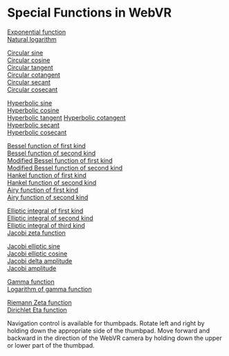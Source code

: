 # Special Functions in WebVR

[Exponential function](https://paulmasson.github.io/webvr-worlds/functions/exp.html)<br>
[Natural logarithm](https://paulmasson.github.io/webvr-worlds/functions/log.html)

[Circular sine](https://paulmasson.github.io/webvr-worlds/functions/sin.html)<br>
[Circular cosine](https://paulmasson.github.io/webvr-worlds/functions/cos.html)<br>
[Circular tangent](https://paulmasson.github.io/webvr-worlds/functions/tan.html)<br>
[Circular cotangent](https://paulmasson.github.io/webvr-worlds/functions/cot.html)<br>
[Circular secant](https://paulmasson.github.io/webvr-worlds/functions/sec.html)<br>
[Circular cosecant](https://paulmasson.github.io/webvr-worlds/functions/csc.html)

[Hyperbolic sine](https://paulmasson.github.io/webvr-worlds/functions/sinh.html)<br>
[Hyperbolic cosine](https://paulmasson.github.io/webvr-worlds/functions/cosh.html)<br>
[Hyperbolic tangent](https://paulmasson.github.io/webvr-worlds/functions/tanh.html)
[Hyperbolic cotangent](https://paulmasson.github.io/webvr-worlds/functions/coth.html)<br>
[Hyperbolic secant](https://paulmasson.github.io/webvr-worlds/functions/sech.html)<br>
[Hyperbolic cosecant](https://paulmasson.github.io/webvr-worlds/functions/csch.html)

[Bessel function of first kind](https://paulmasson.github.io/webvr-worlds/functions/besselJ.html)<br>
[Bessel function of second kind](https://paulmasson.github.io/webvr-worlds/functions/besselY.html)<br>
[Modified Bessel function of first kind](https://paulmasson.github.io/webvr-worlds/functions/besselI.html)<br>
[Modified Bessel function of second kind](https://paulmasson.github.io/webvr-worlds/functions/besselK.html)<br>
[Hankel function of first kind](https://paulmasson.github.io/webvr-worlds/functions/hankel1.html)<br>
[Hankel function of second kind](https://paulmasson.github.io/webvr-worlds/functions/hankel2.html)<br>
[Airy function of first kind](https://paulmasson.github.io/webvr-worlds/functions/airyAi.html)<br>
[Airy function of second kind](https://paulmasson.github.io/webvr-worlds/functions/airyBi.html)

[Elliptic integral of first kind](https://paulmasson.github.io/webvr-worlds/functions/ellipticF.html)<br>
[Elliptic integral of second kind](https://paulmasson.github.io/webvr-worlds/functions/ellipticE.html)<br>
[Elliptic integral of third kind](https://paulmasson.github.io/webvr-worlds/functions/ellipticPi.html)<br>
[Jacobi zeta function](https://paulmasson.github.io/webvr-worlds/functions/jacobiZeta.html)

[Jacobi elliptic sine](https://paulmasson.github.io/webvr-worlds/functions/sn.html)<br>
[Jacobi elliptic cosine](https://paulmasson.github.io/webvr-worlds/functions/cn.html)<br>
[Jacobi delta amplitude](https://paulmasson.github.io/webvr-worlds/functions/dn.html)<br>
[Jacobi amplitude](https://paulmasson.github.io/webvr-worlds/functions/am.html)

[Gamma function](https://paulmasson.github.io/webvr-worlds/functions/gamma.html)<br>
[Logarithm of gamma function](https://paulmasson.github.io/webvr-worlds/functions/logGamma.html)

[Riemann Zeta function](https://paulmasson.github.io/webvr-worlds/functions/zeta.html)<br/>
[Dirichlet Eta function](https://paulmasson.github.io/webvr-worlds/functions/diricheltEta.html)

Navigation control is available for thumbpads. Rotate left and right by holding down the appropriate side of the thumbpad. Move forward and backward in the direction of the WebVR camera by holding down the upper or lower part of the thumbpad.
